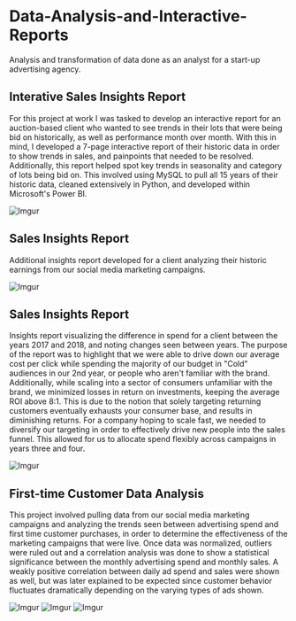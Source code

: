 # Data-Analysis-and-Interactive-Reports
Analysis and transformation of data done as an analyst for a start-up advertising agency.




## Interative Sales Insights Report

For this project at work I was tasked to develop an interactive report for an auction-based client who wanted to see trends in their lots that were being bid on historically, as well as performance month over month. With this in mind, I developed a 7-page interactive report of their historic data in order to show trends in sales, and painpoints that needed to be resolved. Additionally, this report helped spot key trends in seasonality and category of lots being bid on. This involved using MySQL to pull all 15 years of their historic data, cleaned extensively in Python, and developed within Microsoft's Power BI.


![Imgur](https://i.imgur.com/f8jUS3m.jpg)



## Sales Insights Report

Additional insights report developed for a client analyzing their historic earnings from our social media marketing campaigns.

![Imgur](https://i.imgur.com/YfULAED.jpg)


## Sales Insights Report

Insights report visualizing the difference in spend for a client between the years 2017 and 2018, and noting changes seen between years. The purpose of the report was to highlight that we were able to drive down our average cost per click while spending the majority of our budget in "Cold" audiences in our 2nd year, or people who aren't familiar with the brand. Additionally, while scaling into a sector of consumers unfamiliar with the brand, we minimized losses in return on investments, keeping the average ROI above 8:1. This is due to the notion that solely targeting returning customers eventually exhausts your consumer base, and results in diminishing returns. For a company hoping to scale fast, we needed to diversify our targeting in order to effectively drive new people into the sales funnel. This allowed for us to allocate spend flexibly across campaigns in years three and four.

![Imgur](https://i.imgur.com/uazhZIZ.jpg)


## First-time Customer Data Analysis

This project involved pulling data from our social media marketing campaigns and analyzing the trends seen between advertising spend and first time customer purchases, in order to determine the effectiveness of the marketing campaigns that were live. Once data was normalized, outliers were ruled out and a correlation analysis was done to show a statistical significance between the monthly advertising spend and monthly sales. A weakly positive correlation between daily ad spend and sales were shown as well, but was later explained to be expected since customer behavior fluctuates dramatically depending on the varying types of ads shown.

![Imgur](https://i.imgur.com/7JB8irO.jpg)
![Imgur](https://i.imgur.com/kdyV1zC.jpg)
![Imgur](https://i.imgur.com/NAlpPtp.jpg)
